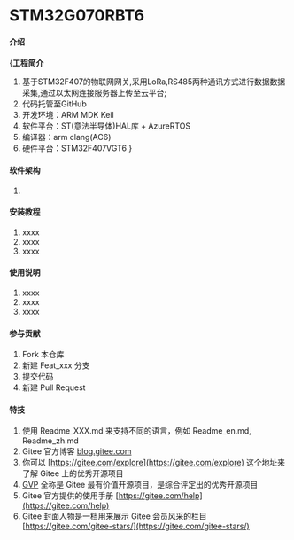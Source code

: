 # STM32G070RBT6

#### 介绍
{**工程简介**
1. 基于STM32F407的物联网网关,采用LoRa,RS485两种通讯方式进行数据数据采集,通过以太网连接服务器上传至云平台;
2. 代码托管至GitHub
3. 开发环境：ARM MDK Keil
4. 软件平台：ST(意法半导体)HAL库 + AzureRTOS
5. 编译器：arm clang(AC6)
4. 硬件平台：STM32F407VGT6
}

#### 软件架构
1. 


#### 安装教程

1.  xxxx
2.  xxxx
3.  xxxx

#### 使用说明

1.  xxxx
2.  xxxx
3.  xxxx

#### 参与贡献

1.  Fork 本仓库
2.  新建 Feat_xxx 分支
3.  提交代码
4.  新建 Pull Request


#### 特技

1.  使用 Readme\_XXX.md 来支持不同的语言，例如 Readme\_en.md, Readme\_zh.md
2.  Gitee 官方博客 [blog.gitee.com](https://blog.gitee.com)
3.  你可以 [https://gitee.com/explore](https://gitee.com/explore) 这个地址来了解 Gitee 上的优秀开源项目
4.  [GVP](https://gitee.com/gvp) 全称是 Gitee 最有价值开源项目，是综合评定出的优秀开源项目
5.  Gitee 官方提供的使用手册 [https://gitee.com/help](https://gitee.com/help)
6.  Gitee 封面人物是一档用来展示 Gitee 会员风采的栏目 [https://gitee.com/gitee-stars/](https://gitee.com/gitee-stars/)
